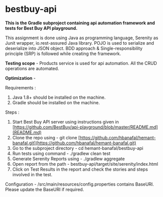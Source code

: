 ﻿
# bestbuy-api

**This is the Gradle subproject containing api automation framework and tests for Best Buy API playground.**

This assignment is done using Java as programming language, Serenity as Junit wrapper, io.rest-assured Java library. POJO is used to serialize and deserialize into JSON object. BDD approach & Single-responsibility principle (SRP) is followed while creating the framework.

**Testing scope** - Products service is used for api automation. All the CRUD operations are automated. 

**Optimization** - 

Requirements :
1.  Java 1.8+ should be installed on the machine.
2.  Gradle should be installed on the machine.

Steps :
1.  Start Best Buy API server using instructions given in [https://github.com/BestBuy/api-playground/blob/master/README.md](README.md)
2.  Clone the repo using - git clone  [https://github.com/hbanafal/hemant-banafal.git](https://github.com/hbanafal/hemant-banafal.git)
3.  Go to the subproject directory - cd hemant-banafal/bestbuy-api
4.  Run tests using command - ./gradlew clean test 
5.  Generate Serenity Reports using - ./gradlew aggregate
6.  Open report from the path - bestbuy-api/target/site/serenity/index.html
7.  Click on Test Results in the report and check the stories and steps involved in the test.

Configuration - /src/main/resources/config.properties contains BaseURI. Please update the BaseURI if required.
